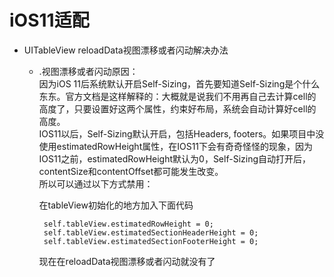 # iOS11适配

* UITableView reloadData视图漂移或者闪动解决办法
  * .视图漂移或者闪动原因：  
    因为iOS 11后系统默认开启Self-Sizing，首先要知道Self-Sizing是个什么东东。官方文档是这样解释的：大概就是说我们不用再自己去计算cell的高度了，只要设置好这两个属性，约束好布局，系统会自动计算好cell的高度。  
    IOS11以后，Self-Sizing默认开启，包括Headers, footers。如果项目中没使用estimatedRowHeight属性，在IOS11下会有奇奇怪怪的现象，因为IOS11之前，estimatedRowHeight默认为0，Self-Sizing自动打开后，contentSize和contentOffset都可能发生改变。  
    所以可以通过以下方式禁用：

    在tableView初始化的地方加入下面代码

    ```
     self.tableView.estimatedRowHeight = 0;
     self.tableView.estimatedSectionHeaderHeight = 0;
     self.tableView.estimatedSectionFooterHeight = 0;
    ```

    现在在reloadData视图漂移或者闪动就没有了





